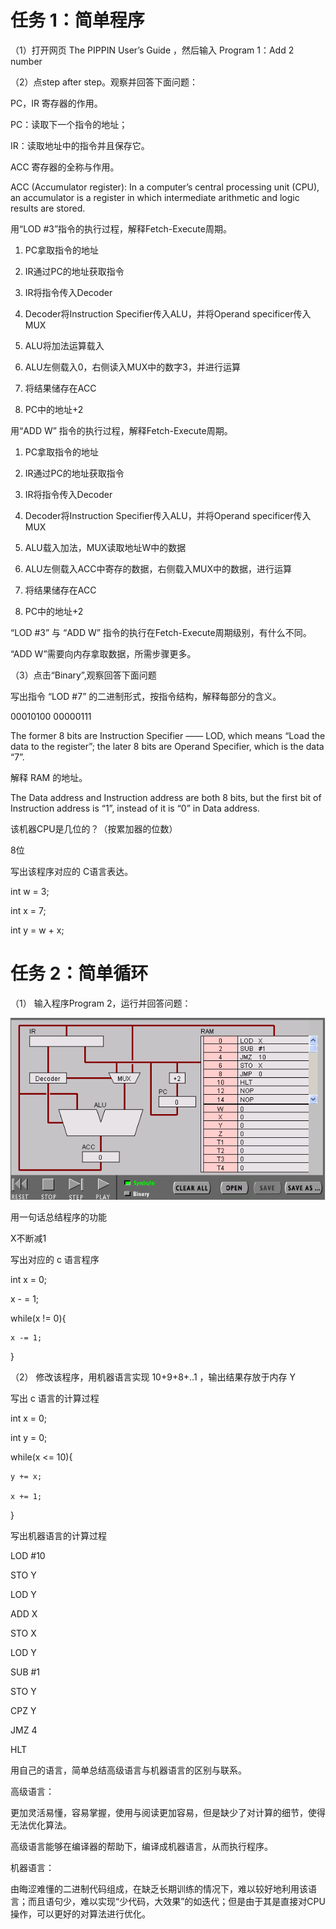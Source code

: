 # 任务 1：简单程序
（1）打开网页 The PIPPIN User’s Guide ，然后输入 Program 1：Add 2 number

（2）点step after step。观察并回答下面问题：

PC，IR 寄存器的作用。

PC：读取下一个指令的地址；

IR：读取地址中的指令并且保存它。

ACC 寄存器的全称与作用。

ACC (Accumulator register): In a computer’s central processing unit (CPU), an accumulator is a register in which intermediate arithmetic and logic results are stored.

用“LOD #3”指令的执行过程，解释Fetch-Execute周期。

1) PC拿取指令的地址

2) IR通过PC的地址获取指令

3) IR将指令传入Decoder

4) Decoder将Instruction Specifier传入ALU，并将Operand 
specificer传入MUX

5) ALU将加法运算载入

6) ALU左侧载入0，右侧读入MUX中的数字3，并进行运算

7) 将结果储存在ACC

8) PC中的地址+2

用“ADD W” 指令的执行过程，解释Fetch-Execute周期。

1) PC拿取指令的地址

2) IR通过PC的地址获取指令

3) IR将指令传入Decoder

4) Decoder将Instruction Specifier传入ALU，并将Operand 
specificer传入MUX

5) ALU载入加法，MUX读取地址W中的数据

6) ALU左侧载入ACC中寄存的数据，右侧载入MUX中的数据，进行运算

7) 将结果储存在ACC

8) PC中的地址+2

“LOD #3” 与 “ADD W” 指令的执行在Fetch-Execute周期级别，有什么不同。

“ADD W”需要向内存拿取数据，所需步骤更多。

（3）点击“Binary”,观察回答下面问题

写出指令 “LOD #7” 的二进制形式，按指令结构，解释每部分的含义。

00010100 00000111

The former 8 bits are Instruction Specifier —— LOD, which means “Load the data to the register”; the later 8 bits are Operand Specifier, which is the data “7”.

解释 RAM 的地址。

The Data address and Instruction address are both 8 bits, but the first bit of Instruction address is “1”, instead of it is “0” in Data address.

该机器CPU是几位的？（按累加器的位数）

8位

写出该程序对应的 C语言表达。

int w = 3;

int x = 7;

int y = w + x;

# 任务 2：简单循环
（1） 输入程序Program 2，运行并回答问题：

![](images/1541427433(1).png)

用一句话总结程序的功能

X不断减1

写出对应的 c 语言程序

int x = 0;

x - = 1;

while(x != 0){

    x -= 1;

}

（2） 修改该程序，用机器语言实现 10+9+8+..1 ，输出结果存放于内存 Y

写出 c 语言的计算过程

int x = 0;

int y = 0;

while(x <= 10){

    y += x;

    x += 1;

}

写出机器语言的计算过程

LOD #10  

STO Y  

LOD Y  

ADD X  

STO X  

LOD Y  

SUB #1  

STO Y  

CPZ Y  

JMZ 4  

HLT

用自己的语言，简单总结高级语言与机器语言的区别与联系。

高级语言：

更加灵活易懂，容易掌握，使用与阅读更加容易，但是缺少了对计算的细节，使得无法优化算法。

高级语言能够在编译器的帮助下，编译成机器语言，从而执行程序。

机器语言：

由晦涩难懂的二进制代码组成，在缺乏长期训练的情况下，难以较好地利用该语言；而且语句少，难以实现“少代码，大效果”的如迭代；但是由于其是直接对CPU操作，可以更好的对算法进行优化。